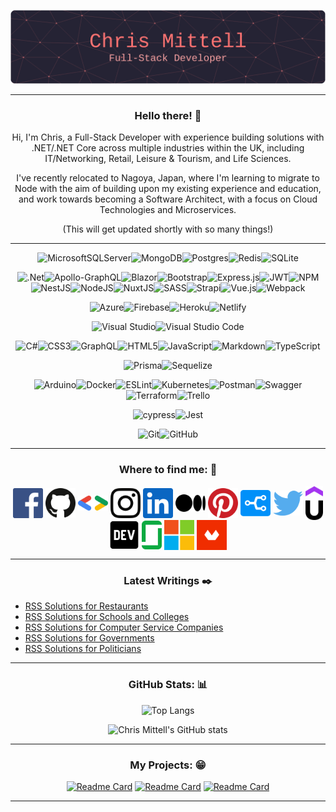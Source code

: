 <div align="center">
  
![Chris Mittell - Full-Stack Developer](/assets/github-header-image.png "Chris Mittell - Full-Stack Developer")
<!--# Chris Mittell - Full-Stack Developer-->

---
  
### Hello there! :wave:
  
Hi, I'm Chris, a Full-Stack Developer with experience building solutions with .NET/.NET Core across multiple industries within the UK, including IT/Networking, Retail, Leisure & Tourism, and Life Sciences.

I've recently relocated to Nagoya, Japan, where I'm learning to migrate to Node with the aim of building upon my existing experience and education, and work towards becoming a Software Architect, with a focus on Cloud Technologies and Microservices.

(This will get updated shortly with so many things!)
  
---

![MicrosoftSQLServer](https://img.shields.io/badge/Microsoft%20SQL%20Sever-CC2927?style=for-the-badge&logo=microsoft%20sql%20server&logoColor=white)![MongoDB](https://img.shields.io/badge/MongoDB-%234ea94b.svg?style=for-the-badge&logo=mongodb&logoColor=white)![Postgres](https://img.shields.io/badge/postgres-%23316192.svg?style=for-the-badge&logo=postgresql&logoColor=white)![Redis](https://img.shields.io/badge/redis-%23DD0031.svg?style=for-the-badge&logo=redis&logoColor=white)![SQLite](https://img.shields.io/badge/sqlite-%2307405e.svg?style=for-the-badge&logo=sqlite&logoColor=white)

![.Net](https://img.shields.io/badge/.NET-5C2D91?style=for-the-badge&logo=.net&logoColor=white)![Apollo-GraphQL](https://img.shields.io/badge/-ApolloGraphQL-311C87?style=for-the-badge&logo=apollo-graphql)![Blazor](https://img.shields.io/badge/blazor-%235C2D91.svg?style=for-the-badge&logo=blazor&logoColor=white)![Bootstrap](https://img.shields.io/badge/bootstrap-%23563D7C.svg?style=for-the-badge&logo=bootstrap&logoColor=white)![Express.js](https://img.shields.io/badge/express.js-%23404d59.svg?style=for-the-badge&logo=express&logoColor=%2361DAFB)![JWT](https://img.shields.io/badge/JWT-black?style=for-the-badge&logo=JSON%20web%20tokens)![NPM](https://img.shields.io/badge/NPM-%23000000.svg?style=for-the-badge&logo=npm&logoColor=white)![NestJS](https://img.shields.io/badge/nestjs-%23E0234E.svg?style=for-the-badge&logo=nestjs&logoColor=white)![NodeJS](https://img.shields.io/badge/node.js-6DA55F?style=for-the-badge&logo=node.js&logoColor=white)![NuxtJS](https://img.shields.io/badge/Nuxt-black?style=for-the-badge&logo=nuxt.js&logoColor=white)![SASS](https://img.shields.io/badge/SASS-hotpink.svg?style=for-the-badge&logo=SASS&logoColor=white)![Strapi](https://img.shields.io/badge/strapi-%232E7EEA.svg?style=for-the-badge&logo=strapi&logoColor=white)![Vue.js](https://img.shields.io/badge/vuejs-%2335495e.svg?style=for-the-badge&logo=vuedotjs&logoColor=%234FC08D)![Webpack](https://img.shields.io/badge/webpack-%238DD6F9.svg?style=for-the-badge&logo=webpack&logoColor=black) 
    
![Azure](https://img.shields.io/badge/azure-%230072C6.svg?style=for-the-badge&logo=microsoftazure&logoColor=white)![Firebase](https://img.shields.io/badge/firebase-%23039BE5.svg?style=for-the-badge&logo=firebase)![Heroku](https://img.shields.io/badge/heroku-%23430098.svg?style=for-the-badge&logo=heroku&logoColor=white)![Netlify](https://img.shields.io/badge/netlify-%23000000.svg?style=for-the-badge&logo=netlify&logoColor=#00C7B7)

![Visual Studio](https://img.shields.io/badge/Visual%20Studio-5C2D91.svg?style=for-the-badge&logo=visual-studio&logoColor=white)![Visual Studio Code](https://img.shields.io/badge/Visual%20Studio%20Code-0078d7.svg?style=for-the-badge&logo=visual-studio-code&logoColor=white)

![C#](https://img.shields.io/badge/c%23-%23239120.svg?style=for-the-badge&logo=c-sharp&logoColor=white)![CSS3](https://img.shields.io/badge/css3-%231572B6.svg?style=for-the-badge&logo=css3&logoColor=white)![GraphQL](https://img.shields.io/badge/-GraphQL-E10098?style=for-the-badge&logo=graphql&logoColor=white)![HTML5](https://img.shields.io/badge/html5-%23E34F26.svg?style=for-the-badge&logo=html5&logoColor=white)![JavaScript](https://img.shields.io/badge/javascript-%23323330.svg?style=for-the-badge&logo=javascript&logoColor=%23F7DF1E)![Markdown](https://img.shields.io/badge/markdown-%23000000.svg?style=for-the-badge&logo=markdown&logoColor=white)![TypeScript](https://img.shields.io/badge/typescript-%23007ACC.svg?style=for-the-badge&logo=typescript&logoColor=white)

![Prisma](https://img.shields.io/badge/Prisma-3982CE?style=for-the-badge&logo=Prisma&logoColor=white)![Sequelize](https://img.shields.io/badge/Sequelize-52B0E7?style=for-the-badge&logo=Sequelize&logoColor=white)

![Arduino](https://img.shields.io/badge/-Arduino-00979D?style=for-the-badge&logo=Arduino&logoColor=white)![Docker](https://img.shields.io/badge/docker-%230db7ed.svg?style=for-the-badge&logo=docker&logoColor=white)![ESLint](https://img.shields.io/badge/ESLint-4B3263?style=for-the-badge&logo=eslint&logoColor=white)![Kubernetes](https://img.shields.io/badge/kubernetes-%23326ce5.svg?style=for-the-badge&logo=kubernetes&logoColor=white)![Postman](https://img.shields.io/badge/Postman-FF6C37?style=for-the-badge&logo=postman&logoColor=white)![Swagger](https://img.shields.io/badge/-Swagger-%23Clojure?style=for-the-badge&logo=swagger&logoColor=white)![Terraform](https://img.shields.io/badge/terraform-%235835CC.svg?style=for-the-badge&logo=terraform&logoColor=white)![Trello](https://img.shields.io/badge/Trello-%23026AA7.svg?style=for-the-badge&logo=Trello&logoColor=white)

![cypress](https://img.shields.io/badge/-cypress-%23E5E5E5?style=for-the-badge&logo=cypress&logoColor=058a5e)![Jest](https://img.shields.io/badge/-jest-%23C21325?style=for-the-badge&logo=jest&logoColor=white)

![Git](https://img.shields.io/badge/git-%23F05033.svg?style=for-the-badge&logo=git&logoColor=white)![GitHub](https://img.shields.io/badge/github-%23121011.svg?style=for-the-badge&logo=github&logoColor=white)
  
---
  
### Where to find me: :mag_right:

<a href="https://www.facebook.com/chris.mittell/" target="_blank"><img src="/assets/facebook.svg" width="48" align="center"></a>
<a href="https://github.com/mittell" target="_blank"><img src="/assets/github-icon.svg" width="48" align="center"></a>
<a href="https://g.dev/mittell" target="_blank"><img src="/assets/google-developers.svg" width="48" align="center"></a>
<a href="https://www.instagram.com/chrismittell/" target="_blank"><img src="/assets/instagram-icon.svg" width="48" align="center"></a>
<a href="https://www.linkedin.com/in/chris-mittell/" target="_blank"><img src="/assets/linkedin-icon.svg" width="48" align="center"></a>
<a href="https://cmittell.medium.com/" target="_blank"><img src="/assets/medium-icon.svg" width="48" align="center"></a>
<a href="https://www.pinterest.jp/chris_mittell/" target="_blank"><img src="/assets/pinterest.svg" width="48" align="center"></a>
<a href="https://stackshare.io/Mittell" target="_blank"><img src="/assets/stackshare.svg" width="48" align="center"></a>
<a href="https://twitter.com/CMittell" target="_blank"><img src="/assets/twitter.svg" width="48" align="center"></a>
<a href="https://www.udemy.com/user/chrismittell/" target="_blank"><img src="/assets/udemy-icon.svg" width="28" align="center"></a>
<a href="https://dev.to/mittell" target="_blank"><img src="/assets/devto.svg" width="48" align="center"></a>
<a href="#" target="_blank"><img src="/assets/glassdoor.svg" width="32" align="center"></a>
<a href="https://docs.microsoft.com/en-gb/users/mittell/" target="_blank"><img src="/assets/microsoft.svg" width="48" align="center"></a>
<a href="https://www.domestika.org/en/mittell" target="_blank"><img src="/assets/domestika.png" width="48" align="center"></a>

---

### Latest Writings :black_nib:
  
</div>
  
<!-- BLOG-POST-LIST:START -->
- [RSS Solutions for Restaurants](http://www.feedforall.com/restaurant.htm)
- [RSS Solutions for Schools and Colleges](http://www.feedforall.com/schools.htm)
- [RSS Solutions for Computer Service Companies](http://www.feedforall.com/computer-service.htm)
- [RSS Solutions for Governments](http://www.feedforall.com/government.htm)
- [RSS Solutions for Politicians](http://www.feedforall.com/politics.htm)
<!-- BLOG-POST-LIST:END -->  

<div align="center">

---

### GitHub Stats: :bar_chart:
  
![Top Langs](https://github-readme-stats-mittell.vercel.app/api/top-langs/?username=mittell&theme=aura_dark&layout=compact&langs_count=10)
  
![Chris Mittell's GitHub stats](https://github-readme-stats-mittell.vercel.app/api?username=mittell&hide=stars,contribs&show_icons=true&theme=aura_dark)
  
<!--
![GitHub Streak](https://github-readme-streak-stats.herokuapp.com?user=mittell&theme=algolia&date_format=j%20M%5B%20Y%5D&background=252334&ring=FE7372&fire=6CFECF&currStreakNum=6CFECF&sideNums=6CFECF&currStreakLabel=FE7372&sideLabels=FE7372)
-->
  
---
  
### My Projects: :grin:
  
[![Readme Card](https://github-readme-stats-mittell.vercel.app/api/pin/?username=mittell&theme=aura_dark&repo=github-readme-stats)](https://github.com/anuraghazra/github-readme-stats)
[![Readme Card](https://github-readme-stats-mittell.vercel.app/api/pin/?username=mittell&theme=aura_dark&repo=github-readme-stats)](https://github.com/anuraghazra/github-readme-stats)
[![Readme Card](https://github-readme-stats-mittell.vercel.app/api/pin/?username=mittell&theme=aura_dark&repo=github-readme-stats)](https://github.com/anuraghazra/github-readme-stats)
  
---

</div>

<!--
Here are some ideas to get you started:

- 🔭 I’m currently working on ...
- 🌱 I’m currently learning ...
- 👯 I’m looking to collaborate on ...
- 🤔 I’m looking for help with ...
- 💬 Ask me about ...
- 📫 How to reach me: ...
- 😄 Pronouns: ...
- ⚡ Fun fact: ...
-->
